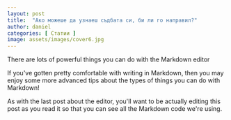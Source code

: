 ```yaml
---
layout: post
title:  "Ако можеше да узнаеш съдбата си, би ли го направил?"
author: daniel
categories: [ Статии ]
image: assets/images/cover6.jpg
---
```

There are lots of powerful things you can do with the Markdown editor

If you've gotten pretty comfortable with writing in Markdown, then you may enjoy some more advanced tips about the types of things you can do with Markdown!

As with the last post about the editor, you'll want to be actually editing this post as you read it so that you can see all the Markdown code we're using.

